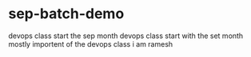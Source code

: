 # sep-batch-demo
devops class start the sep month
devops class start with the set month mostly importent of the devops class
i am  ramesh
